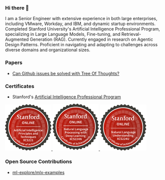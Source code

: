 ### Hi there 👋

I am a Senior Engineer with extensive experience in both large enterprises, including VMware, Workday, and IBM, and dynamic startup environments. Completed Stanford University's Artificial Intelligence Professional Program, specializing in Large Language Models, Fine-tuning, and Retrieval-Augmented Generation (RAG). Currently engaged in research on Agentic Design Patterns. Proficient in navigating and adapting to challenges across diverse domains and organizational sizes.

### Papers
- <a href="https://arxiv.org/abs/2405.13057">Can Github issues be solved with Tree Of Thoughts?</a>

### Certificates
- Stanford's [Artificial Intelligence Professional Program](https://digitalcredential.stanford.edu/check/DE94E2E3988B531B2A22D9EFBAD45917FFFD6BE483D98BCE3EC662EE31C32359MWdIVUpqa2JUeGcrY2NqTGdqVWp4b0pKUnFUa1FubE4vZzJiOVhQNGhWQXE4ZWdV)
  
<a href="https://digitalcredential.stanford.edu/check/A9BEE3E417F49444988B94684C216676E7972D7052AFD927F3B3FD413ACE1321azFwdlMzdFh4VjhxLzdrenFwK1VsK1hkVWtQanhicGtrZ2MwYXpvbE1JMjFWeWlN">
    <img src="img/xcs221-badge.svg" alt="XCS221 Digital Certificate" width="150"/>
</a>

<a href="https://digitalcredential.stanford.edu/check/66C3CE9A0EE160FB1E220B80613B694D5BFE54B298C583DC737779B7B53DC03CRnJZOHpSTmxPNWNPVWM5bDZiNWZYeHVUdTJ2bDNOa29wcmZkVmlqODhPeEUvS0hq">
    <img src="img/xcs224n-badge.svg" alt="XCS224N Digital Certificate" width="150"/>
</a>

<a href="https://digitalcredential.stanford.edu/check/898BEC55AA86070AD98D19FABB67527E1EFF4806A5AF081715DBE8BBBD4975E8cXJKM3hRUm1aRnFLckpuZ1dqbUhsd2NLS3FYeVh1ekdqZ21PRHJUeVlpWnFOOU5N">
    <img src="img/xcs224u-badge.svg" alt="XCS224U Digital Certificate" width="150"/>
</a>

### Open Source Contributions
- [ml-explore/mlx-examples](https://github.com/ml-explore/mlx-examples/pulls?q=is%3Apr+is%3Aclosed+author%3Aricardo-larosa)
